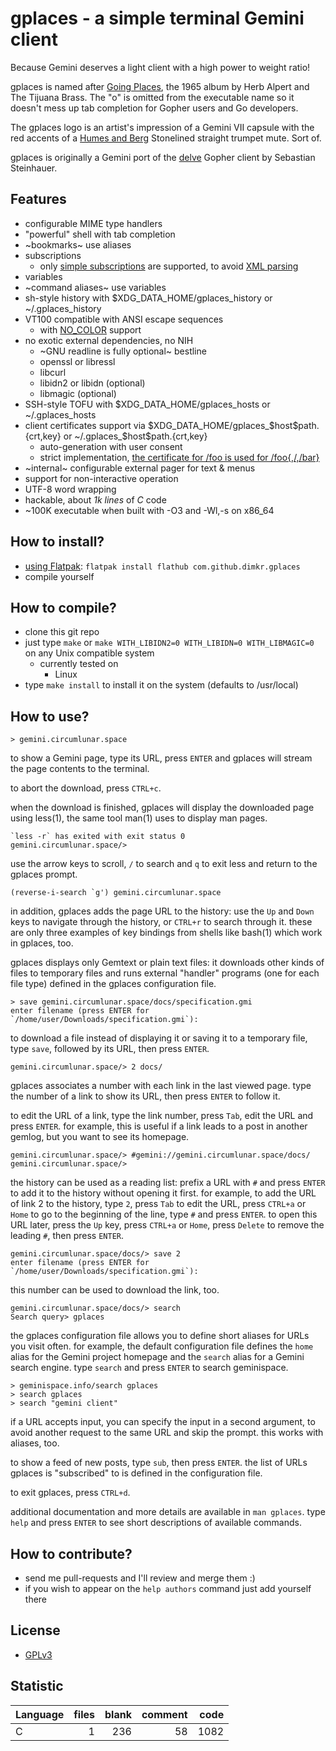 # gplaces - a simple terminal Gemini client

Because Gemini deserves a light client with a high power to weight ratio!

gplaces is named after [Going Places](https://en.wikipedia.org/wiki/Going_Places_(Herb_Alpert_and_the_Tijuana_Brass_album)), the 1965 album by Herb Alpert and The Tijuana Brass. The "o" is omitted from the executable name so it doesn't mess up tab completion for Gopher users and Go developers.

The gplaces logo is an artist's impression of a Gemini VII capsule with the red accents of a [Humes and Berg](https://humesandberg.com) Stonelined straight trumpet mute. Sort of.

gplaces is originally a Gemini port of the [delve](https://github.com/kieselsteini/delve) Gopher client by Sebastian Steinhauer.

## Features
- configurable MIME type handlers
- "powerful" shell with tab completion
- ~bookmarks~ use aliases
- subscriptions
	- only [simple subscriptions](https://gemini.circumlunar.space/docs/companion/subscription.gmi) are supported, to avoid [XML parsing](https://cve.mitre.org/cgi-bin/cvekey.cgi?keyword=xml)
- variables
- ~command aliases~ use variables
- sh-style history with $XDG_DATA_HOME/gplaces_history or ~/.gplaces_history
- VT100 compatible with ANSI escape sequences
	- with [NO_COLOR](https://no-color.org/) support
- no exotic external dependencies, no NIH
	- ~GNU readline is fully optional~ bestline
	- openssl or libressl
	- libcurl
	- libidn2 or libidn (optional)
	- libmagic (optional)
- SSH-style TOFU with $XDG_DATA_HOME/gplaces_hosts or ~/.gplaces_hosts
- client certificates support via $XDG_DATA_HOME/gplaces_$host$path.{crt,key} or ~/.gplaces_$host$path.{crt,key}
	- auto-generation with user consent
	- strict implementation, [the certificate for /foo is used for /foo{,/,/bar}](https://gitlab.com/gemini-specification/protocol/-/blob/75fdc58c6f76a8172ccd7dbf90824dd6146ed0b6/specification.gmi#L116)
- ~internal~ configurable external pager for text & menus
- support for non-interactive operation
- UTF-8 word wrapping
- hackable, about *1k lines* of *C* code
- ~100K executable when built with -O3 and -Wl,-s on x86_64

## How to install?
- [using Flatpak](https://flathub.org/apps/details/com.github.dimkr.gplaces): `flatpak install flathub com.github.dimkr.gplaces`
- compile yourself

## How to compile?
- clone this git repo
- just type `make` or `make WITH_LIBIDN2=0 WITH_LIBIDN=0 WITH_LIBMAGIC=0` on any Unix compatible system
	- currently tested on
		- Linux
- type `make install` to install it on the system (defaults to /usr/local)

## How to use?

    > gemini.circumlunar.space

to show a Gemini page, type its URL, press `ENTER` and gplaces will stream the page contents to the terminal.

to abort the download, press `CTRL+c`.

when the download is finished, gplaces will display the downloaded page using less(1), the same tool man(1) uses to display man pages.

    `less -r` has exited with exit status 0
    gemini.circumlunar.space/> 

use the arrow keys to scroll, `/` to search and `q` to exit less and return to the gplaces prompt.

    (reverse-i-search `g') gemini.circumlunar.space

in addition, gplaces adds the page URL to the history: use the `Up` and `Down` keys to navigate through the history, or `CTRL+r` to search through it. these are only three examples of key bindings from shells like bash(1) which work in gplaces, too.

gplaces displays only Gemtext or plain text files: it downloads other kinds of files to temporary files and runs external "handler" programs (one for each file type) defined in the gplaces configuration file.

    > save gemini.circumlunar.space/docs/specification.gmi
    enter filename (press ENTER for `/home/user/Downloads/specification.gmi`):

to download a file instead of displaying it or saving it to a temporary file, type `save`, followed by its URL, then press `ENTER`.

    gemini.circumlunar.space/> 2 docs/

gplaces associates a number with each link in the last viewed page. type the number of a link to show its URL, then press `ENTER` to follow it.

to edit the URL of a link, type the link number, press `Tab`, edit the URL and press `ENTER`. for example, this is useful if a link leads to a post in another gemlog, but you want to see its homepage.

    gemini.circumlunar.space/> #gemini://gemini.circumlunar.space/docs/
    gemini.circumlunar.space/> 

the history can be used as a reading list: prefix a URL with `#` and press `ENTER` to add it to the history without opening it first. for example, to add the URL of link 2 to the history, type `2`, press `Tab` to edit the URL, press `CTRL+a` or `Home` to go to the beginning of the line, type `#` and press `ENTER`. to open this URL later, press the `Up` key, press `CTRL+a` or `Home`, press `Delete` to remove the leading `#`, then press `ENTER`.

    gemini.circumlunar.space/docs/> save 2
    enter filename (press ENTER for `/home/user/Downloads/specification.gmi`):

this number can be used to download the link, too.

    gemini.circumlunar.space/docs/> search
    Search query> gplaces

the gplaces configuration file allows you to define short aliases for URLs you visit often. for example, the default configuration file defines the `home` alias for the Gemini project homepage and the `search` alias for a Gemini search engine. type `search` and press `ENTER` to search geminispace.

    > geminispace.info/search gplaces
    > search gplaces
    > search "gemini client"

if a URL accepts input, you can specify the input in a second argument, to avoid another request to the same URL and skip the prompt. this works with aliases, too.

to show a feed of new posts, type `sub`, then press `ENTER`. the list of URLs gplaces is "subscribed" to is defined in the configuration file.

to exit gplaces, press `CTRL+d`.

additional documentation and more details are available in `man gplaces`. type `help` and press `ENTER` to see short descriptions of available commands.

## How to contribute?
- send me pull-requests and I'll review and merge them :)
- if you wish to appear on the `help authors` command just add yourself there

## License
- [GPLv3](https://www.gnu.org/licenses/gpl-3.0.html)

## Statistic
Language|files|blank|comment|code
:-------|-------:|-------:|-------:|-------:
C|1|236|58|1082
